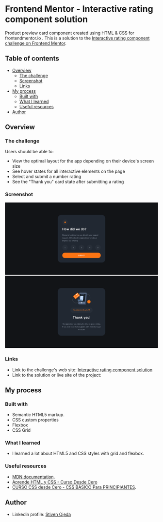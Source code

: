 # Frontend Mentor - Interactive rating component solution
Product preview card component created using HTML &amp; CSS for frontendmentor.io .
This is a solution to the [Interactive rating component challenge on Frontend Mentor](https://www.frontendmentor.io/challenges/interactive-rating-component-koxpeBUmI).

## Table of contents
- [Overview](#overview)
  - [The challenge](#the-challenge)
  - [Screenshot](#screenshot)
  - [Links](#links)
- [My process](#my-process)
  - [Built with](#built-with)
  - [What I learned](#what-i-learned)
  - [Useful resources](#useful-resources)
- [Author](#author)


## Overview

### The challenge
Users should be able to:
- View the optimal layout for the app depending on their device's screen size
- See hover states for all interactive elements on the page
- Select and submit a number rating
- See the "Thank you" card state after submitting a rating

### Screenshot
![](./screenshot-1.png)
![](./screenshot-2.png)

### Links
- Link to the challenge's web site: [Interactive rating component solution](https://www.frontendmentor.io/challenges/interactive-rating-component-koxpeBUmI)
- Link to the solution or live site of the project: 


## My process 

### Built with 
- Semantic HTML5 markup.
- CSS custom properties
- Flexbox
- CSS Grid

### What I learned
- I learned a lot about HTML5 and CSS styles with grid and flexbox.

### Useful resources
- [MDN documentation](https://developer.mozilla.org/en-US/docs/Web/CSS).
- [Aprende HTML y CSS - Curso Desde Cero](https://www.youtube.com/watch?v=XqFR2lqBYPs)
- [CURSO CSS desde Cero - CSS BÁSICO Para PRINCIPIANTES](https://www.youtube.com/watch?v=N8V5JhasaSE).

## Author
- Linkedin profile: [Stiven Ojeda](https://www.linkedin.com/in/stiven-ojeda-090a3924a/)
